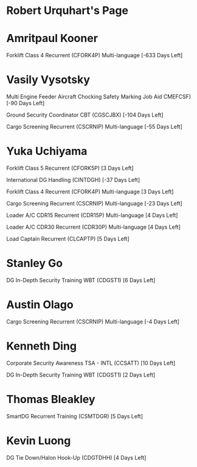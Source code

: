 # Robert Urquhart's Page




# Amritpaul Kooner


Forklift Class 4 Recurrent (CFORK4P) Multi-language [-633 Days Left]



# Vasily Vysotsky


Multi Engine Feeder Aircraft Chocking Safety Marking Job Aid  CMEFCSF) [-90 Days Left]

Ground Security Coordinator CBT (CGSCJBX) [-104 Days Left]

Cargo Screening Recurrent (CSCRNIP) Multi-language [-55 Days Left]



# Yuka Uchiyama


Forklift Class 5 Recurrent (CFORK5P) [3 Days Left]

International DG Handling (CINTDGH) [-37 Days Left]

Forklift Class 4 Recurrent (CFORK4P) Multi-language [3 Days Left]

Cargo Screening Recurrent (CSCRNIP) Multi-language [-23 Days Left]

Loader A/C CDR15 Recurrent (CDR15P) Multi-language [4 Days Left]

Loader A/C CDR30 Recurrent (CDR30P) Multi-language [4 Days Left]

Load Captain Recurrent (CLCAPTP) [5 Days Left]



# Stanley Go


DG In-Depth Security Training WBT (CDGST1) [6 Days Left]



# Austin Olago


Cargo Screening Recurrent (CSCRNIP) Multi-language [-4 Days Left]



# Kenneth Ding


Corporate Security Awareness TSA - INTL (CCSATT) [10 Days Left]

DG In-Depth Security Training WBT (CDGST1) [2 Days Left]



# Thomas Bleakley


SmartDG Recurrent Training (CSMTDGR) [5 Days Left]



# Kevin Luong


DG Tie Down/Halon Hook-Up (CDGTDHH) [4 Days Left]



